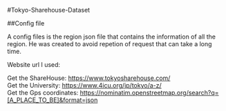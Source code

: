 #Tokyo-Sharehouse-Dataset

##Config file

A config files is the region json file that contains the information of all the region.
He was created to avoid repetion of request that can take a long time.

Website url I used:

Get the ShareHouse: https://www.tokyosharehouse.com/
<br>
Get the University: https://www.4icu.org/jp/tokyo/a-z/
<br>
Get the Gps coordinates: https://nominatim.openstreetmap.org/search?q=[A_PLACE_TO_BE]&format=json
